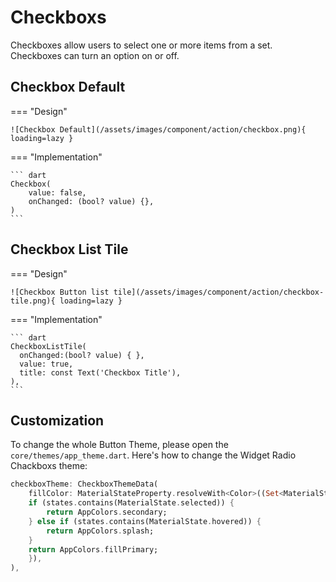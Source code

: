 # Checkboxs

Checkboxes allow users to select one or more items from a set. Checkboxes can turn an option on or off.

## Checkbox Default

=== "Design"

    ![Checkbox Default](/assets/images/component/action/checkbox.png){ loading=lazy }

=== "Implementation"

    ``` dart
    Checkbox(
        value: false,
        onChanged: (bool? value) {},
    )
    ```

## Checkbox List Tile

=== "Design"

    ![Checkbox Button list tile](/assets/images/component/action/checkbox-tile.png){ loading=lazy }

=== "Implementation"

    ``` dart
    CheckboxListTile(
      onChanged:(bool? value) { },
      value: true,
      title: const Text('Checkbox Title'),
    ),
    ```

## Customization

To change the whole Button Theme, please open the `core/themes/app_theme.dart`.
Here's how to change the Widget Radio Chackboxs theme:

```dart
checkboxTheme: CheckboxThemeData(
    fillColor: MaterialStateProperty.resolveWith<Color>((Set<MaterialState> states) {
    if (states.contains(MaterialState.selected)) {
        return AppColors.secondary;
    } else if (states.contains(MaterialState.hovered)) {
        return AppColors.splash;
    }
    return AppColors.fillPrimary;
    }),
),
```
